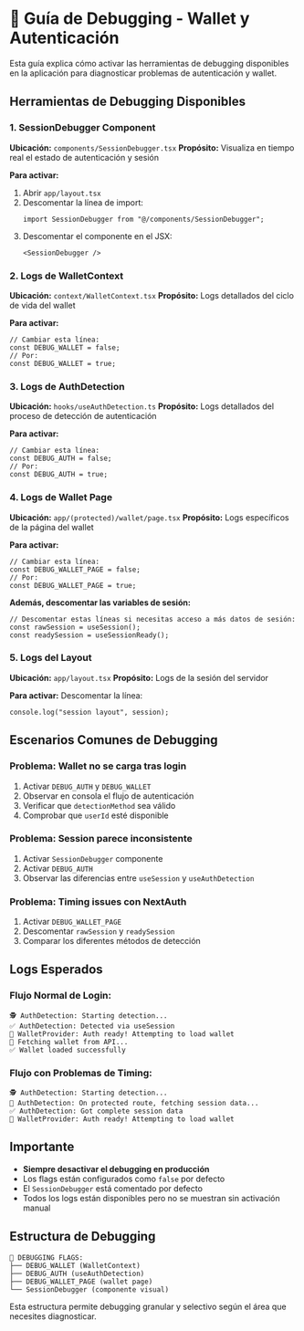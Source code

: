 # 🐛 Guía de Debugging - Wallet y Autenticación

Esta guía explica cómo activar las herramientas de debugging disponibles en la aplicación para diagnosticar problemas de autenticación y wallet.

## Herramientas de Debugging Disponibles

### 1. **SessionDebugger Component**
**Ubicación:** `components/SessionDebugger.tsx`
**Propósito:** Visualiza en tiempo real el estado de autenticación y sesión

**Para activar:**
1. Abrir `app/layout.tsx`
2. Descomentar la línea de import:
   ```tsx
   import SessionDebugger from "@/components/SessionDebugger";
   ```
3. Descomentar el componente en el JSX:
   ```tsx
   <SessionDebugger />
   ```

### 2. **Logs de WalletContext**
**Ubicación:** `context/WalletContext.tsx`
**Propósito:** Logs detallados del ciclo de vida del wallet

**Para activar:**
```tsx
// Cambiar esta línea:
const DEBUG_WALLET = false;
// Por:
const DEBUG_WALLET = true;
```

### 3. **Logs de AuthDetection**
**Ubicación:** `hooks/useAuthDetection.ts`
**Propósito:** Logs detallados del proceso de detección de autenticación

**Para activar:**
```tsx
// Cambiar esta línea:
const DEBUG_AUTH = false;
// Por:
const DEBUG_AUTH = true;
```

### 4. **Logs de Wallet Page**
**Ubicación:** `app/(protected)/wallet/page.tsx`
**Propósito:** Logs específicos de la página del wallet

**Para activar:**
```tsx
// Cambiar esta línea:
const DEBUG_WALLET_PAGE = false;
// Por:
const DEBUG_WALLET_PAGE = true;
```

**Además, descomentar las variables de sesión:**
```tsx
// Descomentar estas líneas si necesitas acceso a más datos de sesión:
const rawSession = useSession();
const readySession = useSessionReady();
```

### 5. **Logs del Layout**
**Ubicación:** `app/layout.tsx`
**Propósito:** Logs de la sesión del servidor

**Para activar:**
Descomentar la línea:
```tsx
console.log("session layout", session);
```

## Escenarios Comunes de Debugging

### Problema: Wallet no se carga tras login
1. Activar `DEBUG_AUTH` y `DEBUG_WALLET`
2. Observar en consola el flujo de autenticación
3. Verificar que `detectionMethod` sea válido
4. Comprobar que `userId` esté disponible

### Problema: Session parece inconsistente
1. Activar `SessionDebugger` componente
2. Activar `DEBUG_AUTH`
3. Observar las diferencias entre `useSession` y `useAuthDetection`

### Problema: Timing issues con NextAuth
1. Activar `DEBUG_WALLET_PAGE`
2. Descomentar `rawSession` y `readySession`
3. Comparar los diferentes métodos de detección

## Logs Esperados

### Flujo Normal de Login:
```
🕵️ AuthDetection: Starting detection...
✅ AuthDetection: Detected via useSession
🚀 WalletProvider: Auth ready! Attempting to load wallet
📡 Fetching wallet from API...
✅ Wallet loaded successfully
```

### Flujo con Problemas de Timing:
```
🕵️ AuthDetection: Starting detection...
🚀 AuthDetection: On protected route, fetching session data...
✅ AuthDetection: Got complete session data
🚀 WalletProvider: Auth ready! Attempting to load wallet
```

## Importante

- **Siempre desactivar el debugging en producción**
- Los flags están configurados como `false` por defecto
- El `SessionDebugger` está comentado por defecto
- Todos los logs están disponibles pero no se muestran sin activación manual

## Estructura de Debugging

```
🐛 DEBUGGING FLAGS:
├── DEBUG_WALLET (WalletContext)
├── DEBUG_AUTH (useAuthDetection)  
├── DEBUG_WALLET_PAGE (wallet page)
└── SessionDebugger (componente visual)
```

Esta estructura permite debugging granular y selectivo según el área que necesites diagnosticar.
